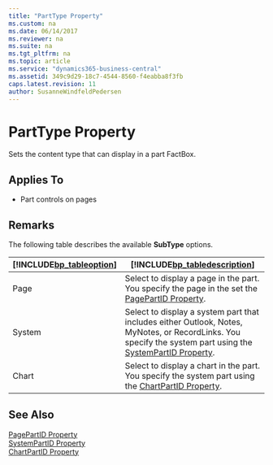 ```yaml
---
title: "PartType Property"
ms.custom: na
ms.date: 06/14/2017
ms.reviewer: na
ms.suite: na
ms.tgt_pltfrm: na
ms.topic: article
ms.service: "dynamics365-business-central"
ms.assetid: 349c9d29-18c7-4544-8560-f4eabba8f3fb
caps.latest.revision: 11
author: SusanneWindfeldPedersen
---
```


 

# PartType Property
Sets the content type that can display in a part FactBox.  
  
## Applies To  
  
-   Part controls on pages  
  
## Remarks  
 The following table describes the available **SubType** options.  
  
|[!INCLUDE[bp_tableoption](../includes/bp_tableoption_md.md)]|[!INCLUDE[bp_tabledescription](../includes/bp_tabledescription_md.md)]|  
|----------------------------------|---------------------------------------|  
|Page|Select to display a page in the part. You specify the page in the set the [PagePartID Property](devenv-pagepartid-property.md).|  
|System|Select to display a system part that includes either Outlook, Notes, MyNotes, or RecordLinks. You specify the system part using the [SystemPartID Property](devenv-systempartid-property.md).|  
|Chart|Select to display a chart in the part. You specify the system part using the [ChartPartID Property](devenv-chartpartid-property.md).|  
<!-- //NAV  
> [!NOTE]  
>  System and Chart options are not supported by the [!INCLUDE[nav_web](../includes/nav_web_md.md)]. If the page is displayed in the [!INCLUDE[nav_web](../includes/nav_web_md.md)], then the property is ignored.  
-->  
## See Also  
 [PagePartID Property](devenv-pagepartid-property.md)   
 [SystemPartID Property](devenv-systempartid-property.md)   
 [ChartPartID Property](devenv-chartpartid-property.md)